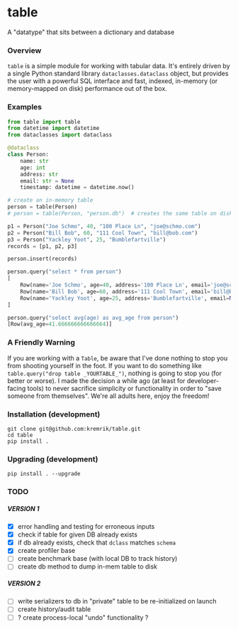 # table
A "datatype" that sits between a dictionary and database


### Overview
`table` is a simple module for working with tabular data.
It's entirely driven by a single Python standard library `dataclasses.dataclass` object, but provides the user with a powerful SQL interface and fast, indexed, in-memory (or memory-mapped on disk) performance out of the box.


### Examples
```python
from table import table
from datetime import datetime
from dataclasses import dataclass

@dataclass
class Person:
    name: str
    age: int
    address: str
    email: str = None
    timestamp: datetime = datetime.now()

# create an in-memory table
person = table(Person)
# person = table(Person, "person.db")  # creates the same table on disk

p1 = Person("Joe Schmo", 40, "100 Place Ln", "joe@schmo.com")
p2 = Person("Bill Bob", 60, "111 Cool Town", "bill@bob.com")
p3 = Person("Yackley Yoot", 25, "Bumblefartville")
records = [p1, p2, p3]

person.insert(records)

person.query("select * from person")
[
    Row(name='Joe Schmo', age=40, address='100 Place Ln', email='joe@schmo.com', timestamp=datetime.datetime(2021, 11, 8, 20, 45, 4, 956300)),
    Row(name='Bill Bob', age=60, address='111 Cool Town', email='bill@bob.com', timestamp=datetime.datetime(2021, 11, 8, 20, 45, 4, 956300)),
    Row(name='Yackley Yoot', age=25, address='Bumblefartville', email=None, timestamp=datetime.datetime(2021, 11, 8, 20, 45, 4, 956300))
]

person.query("select avg(age) as avg_age from person")
[Row(avg_age=41.666666666666664)]
```


### A Friendly Warning
If you are working with a `Table`, be aware that I've done nothing to stop you from shooting yourself in the foot. If you want to do something like `table.query("drop table _YOURTABLE_")`, nothing is going to stop you (for better or worse). I made the decision a while ago (at least for developer-facing tools) to never sacrifice simplicity or functionality in order to "save someone from themselves". We're all adults here, enjoy the freedom!


### Installation (development)
```
git clone git@github.com:kremrik/table.git
cd table
pip install .
```


### Upgrading (development)
```
pip install . --upgrade
```


### TODO

##### VERSION 1
- [x] error handling and testing for erroneous inputs
- [x] check if table for given DB already exists
- [x] if db already exists, check that `dclass` matches `schema`
- [x] create profiler base
- [ ] create benchmark base (with local DB to track history)
- [ ] create db method to dump in-mem table to disk

##### VERSION 2
- [ ] write serializers to db in "private" table to be re-initialized on launch
- [ ] create history/audit table
- [ ] ? create process-local "undo" functionality ?
